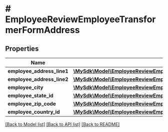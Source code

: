 # # EmployeeReviewEmployeeTransformerFormAddress

## Properties

Name | Type | Description | Notes
------------ | ------------- | ------------- | -------------
**employee_address_line1** | [**\MySdk\Model\EmployeeReviewEmployeeTransformerFormAddressEmployeeAddressLine1**](EmployeeReviewEmployeeTransformerFormAddressEmployeeAddressLine1.md) |  | [optional]
**employee_address_line2** | [**\MySdk\Model\EmployeeReviewEmployeeTransformerFormAddressEmployeeAddressLine2**](EmployeeReviewEmployeeTransformerFormAddressEmployeeAddressLine2.md) |  | [optional]
**employee_city** | [**\MySdk\Model\EmployeeReviewEmployeeTransformerFormAddressEmployeeCity**](EmployeeReviewEmployeeTransformerFormAddressEmployeeCity.md) |  | [optional]
**employee_state_id** | [**\MySdk\Model\EmployeeReviewEmployeeTransformerFormAddressEmployeeStateId**](EmployeeReviewEmployeeTransformerFormAddressEmployeeStateId.md) |  | [optional]
**employee_zip_code** | [**\MySdk\Model\EmployeeReviewEmployeeTransformerFormAddressEmployeeZipCode**](EmployeeReviewEmployeeTransformerFormAddressEmployeeZipCode.md) |  | [optional]
**employee_country_id** | [**\MySdk\Model\EmployeeReviewEmployeeTransformerFormAddressEmployeeCountryId**](EmployeeReviewEmployeeTransformerFormAddressEmployeeCountryId.md) |  | [optional]

[[Back to Model list]](../../README.md#models) [[Back to API list]](../../README.md#endpoints) [[Back to README]](../../README.md)
